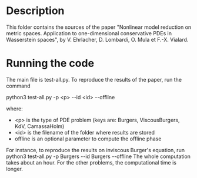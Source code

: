 Description
===========

This folder contains the sources of the paper "Nonlinear model reduction on metric spaces. Application to one-dimensional conservative PDEs in Wasserstein spaces", by V. Ehrlacher, D. Lombardi, O. Mula et F.-X. Vialard.

Running the code
=================
The main file is test-all.py. To reproduce the results of the paper, run the command

  python3 test-all.py -p \<p\> --id \<id\> --offline
 
 where:
  -  \<p\> is the type of PDE problem (keys are: Burgers, ViscousBurgers, KdV, CamassaHolm)
  - \<id\> is the filename of the folder where results are stored
  - offline is an optional parameter to compute the offline phase

For instance, to reproduce the results on inviscous Burger's equation, run
  python3 test-all.py -p Burgers --id Burgers --offline
The whole computation takes about an hour. For the other problems, the computational time is longer.
